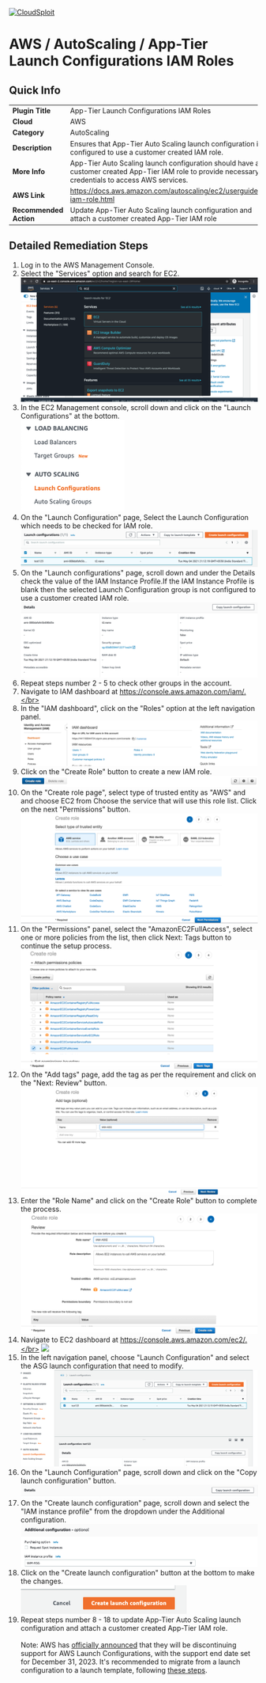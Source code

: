 [![CloudSploit](https://cloudsploit.com/img/logo-new-big-text-100.png "CloudSploit")](https://cloudsploit.com)

# AWS / AutoScaling / App-Tier Launch Configurations IAM Roles

## Quick Info

| | |
|-|-|
| **Plugin Title** | App-Tier Launch Configurations IAM Roles |
| **Cloud** | AWS |
| **Category** | AutoScaling |
| **Description** | Ensures that App-Tier Auto Scaling launch configuration is configured to use a customer created IAM role. |
| **More Info** | App-Tier Auto Scaling launch configuration should have a customer created App-Tier IAM role to provide necessary credentials to access AWS services. |
| **AWS Link** | https://docs.aws.amazon.com/autoscaling/ec2/userguide/us-iam-role.html |
| **Recommended Action** | Update App-Tier Auto Scaling launch configuration and attach a customer created App-Tier IAM role |

## Detailed Remediation Steps
1. Log in to the AWS Management Console.
2. Select the "Services" option and search for EC2. </br> <img src="/resources/aws/autoscaling/app-tier-launch-configurations-iam-roles/step2.png"/>
3. In the EC2 Management console, scroll down and click on the "Launch Configurations" at the bottom.</br> <img src="/resources/aws/autoscaling/app-tier-launch-configurations-iam-roles/step3.png"/>
4. On the "Launch Configuration" page, Select the Launch Configuration which needs to be checked for IAM role.</br> <img src="/resources/aws/autoscaling/app-tier-launch-configurations-iam-roles/step4.png"/>
5. On the "Launch configurations" page, scroll down and under the Details check the value of the IAM Instance Profile.If the IAM Instance Profile is blank then the selected Launch Configuration group is not configured to use a customer created IAM role.</br> <img src="/resources/aws/autoscaling/app-tier-launch-configurations-iam-roles/step5.png"/>
6. Repeat steps number 2 - 5 to check other groups in the account.</br>
7. Navigate to IAM dashboard at https://console.aws.amazon.com/iam/.</br>
8. In the "IAM dashboard", click on the "Roles" option at the left navigation panel.</br> <img src="/resources/aws/autoscaling/app-tier-launch-configurations-iam-roles/step8.png"/>
9. Click on the "Create Role" button to create a new IAM role.</br> <img src="/resources/aws/autoscaling/app-tier-launch-configurations-iam-roles/step9.png"/>
10. On the "Create role page", select type of trusted entity as "AWS" and and choose EC2 from Choose the service that will use this role list. Click on the next "Permissions" button.</br> <img src="/resources/aws/autoscaling/app-tier-launch-configurations-iam-roles/step10.png"/>
11. On the "Permissions" panel, select the "AmazonEC2FullAccess", select one or more policies from the list, then click Next: Tags button to continue the setup process.</br> <img src="/resources/aws/autoscaling/app-tier-launch-configurations-iam-roles/step11.png"/>
12. On the "Add tags" page, add the tag as per the requirement and  click on the "Next: Review" button.</br> <img src="/resources/aws/autoscaling/app-tier-launch-configurations-iam-roles/step12.png"/>
13. Enter the "Role Name" and click on the "Create Role" button to complete the process.</br> <img src="/resources/aws/autoscaling/app-tier-launch-configurations-iam-roles/step13.png"/>
14. Navigate to EC2 dashboard at https://console.aws.amazon.com/ec2/.</br> <img src="/resources/aws/autoscaling/app-tier-launch-configurations-iam-roles/step14.png"/>
15. In the left navigation panel, choose "Launch Configuration" and select the ASG launch configuration that need to modify.</br> <img src="/resources/aws/autoscaling/app-tier-launch-configurations-iam-roles/step15.png"/>
16. On the "Launch Configuration" page, scroll down and click on the "Copy launch configuration" button.</br> <img src="/resources/aws/autoscaling/app-tier-launch-configurations-iam-roles/step16.png"/>
17. On the "Create launch configuration" page, scroll down and select the "IAM instance profile" from the dropdown under the Additional configuration.</br> <img src="/resources/aws/autoscaling/app-tier-launch-configurations-iam-roles/step17.png"/>
18. Click on the "Create launch configuration" button at the bottom to make the changes.</br> <img src="/resources/aws/autoscaling/app-tier-launch-configurations-iam-roles/step18.png"/>
19. Repeat steps number 8 - 18 to update App-Tier Auto Scaling launch configuration and attach a customer created App-Tier IAM role.</br></br>
Note: AWS has [officially announced](https://aws.amazon.com/blogs/compute/amazon-ec2-auto-scaling-will-no-longer-add-support-for-new-ec2-features-to-launch-configurations/) that they will be discontinuing support for AWS Launch Configurations, with the support end date set for December 31, 2023. It's recommended to migrate from a launch configuration to a launch template, following [these steps](https://docs.aws.amazon.com/autoscaling/ec2/userguide/migrate-to-launch-templates.html).
